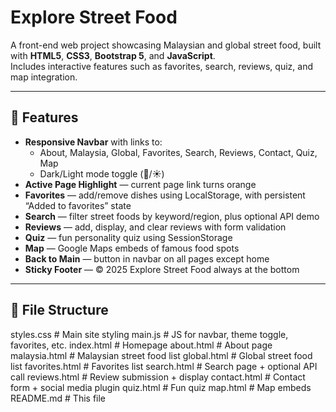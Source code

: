 # Explore Street Food

A front-end web project showcasing Malaysian and global street food, built with **HTML5**, **CSS3**, **Bootstrap 5**, and **JavaScript**.  
Includes interactive features such as favorites, search, reviews, quiz, and map integration.

---

## 🚀 Features

- **Responsive Navbar** with links to:
  - About, Malaysia, Global, Favorites, Search, Reviews, Contact, Quiz, Map
  - Dark/Light mode toggle (🌙/☀️)
- **Active Page Highlight** — current page link turns orange
- **Favorites** — add/remove dishes using LocalStorage, with persistent “Added to favorites” state
- **Search** — filter street foods by keyword/region, plus optional API demo
- **Reviews** — add, display, and clear reviews with form validation
- **Quiz** — fun personality quiz using SessionStorage
- **Map** — Google Maps embeds of famous food spots
- **Back to Main** — button in navbar on all pages except home
- **Sticky Footer** — © 2025 Explore Street Food always at the bottom

---

## 📂 File Structure
styles.css # Main site styling
main.js # JS for navbar, theme toggle, favorites, etc.
index.html # Homepage
about.html # About page
malaysia.html # Malaysian street food list
global.html # Global street food list
favorites.html # Favorites list
search.html # Search page + optional API call
reviews.html # Review submission + display
contact.html # Contact form + social media plugin
quiz.html # Fun quiz
map.html # Map embeds
README.md # This file
